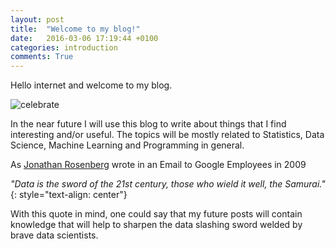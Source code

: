 ```yaml
---
layout: post
title:  "Welcome to my blog!"
date:   2016-03-06 17:19:44 +0100
categories: introduction
comments: True
---
```


Hello internet and welcome to my blog.

![celebrate](http://49.media.tumblr.com/a9308a69b396b5f809653d63ec56eb56/tumblr_n2xc3cHWg01sgl0ajo1_500.gif)

In the near future I will use this blog to write about things that I find interesting and/or useful. 
The topics will be mostly related to Statistics, Data Science, Machine Learning and Programming in general.

As [Jonathan Rosenberg](https://googleblog.blogspot.de/2009/02/from-height-of-this-place.html) wrote in an Email to Google Employees in 2009

*"Data is the sword of the 21st century, those who wield it well, the Samurai."*
{: style="text-align: center"}

With this quote in mind, one could say that my future posts will contain knowledge that will help to sharpen the data slashing sword welded by brave data scientists.
